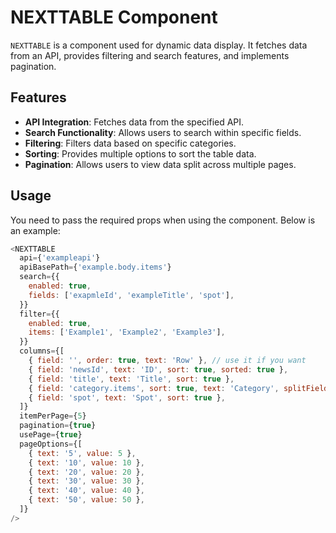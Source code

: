 # NEXTTABLE Component

`NEXTTABLE` is a component used for dynamic data display. It fetches data from an API, provides filtering and search features, and implements pagination.

## Features

- **API Integration**: Fetches data from the specified API.
- **Search Functionality**: Allows users to search within specific fields.
- **Filtering**: Filters data based on specific categories.
- **Sorting**: Provides multiple options to sort the table data.
- **Pagination**: Allows users to view data split across multiple pages.

## Usage

You need to pass the required props when using the component. Below is an example:

```js  
<NEXTTABLE
  api={'exampleapi'}
  apiBasePath={'example.body.items'}
  search={{
    enabled: true,
    fields: ['exapmleId', 'exampleTitle', 'spot'],
  }}
  filter={{
    enabled: true,
    items: ['Example1', 'Example2', 'Example3'],
  }}
  columns={[
    { field: '', order: true, text: 'Row' }, // use it if you want
    { field: 'newsId', text: 'ID', sort: true, sorted: true },
    { field: 'title', text: 'Title', sort: true },
    { field: 'category.items', sort: true, text: 'Category', splitField: 'name', splitBy: '/' },
    { field: 'spot', text: 'Spot', sort: true },
  ]}
  itemPerPage={5}
  pagination={true}
  usePage={true}
  pageOptions={[
    { text: '5', value: 5 },
    { text: '10', value: 10 },
    { text: '20', value: 20 },
    { text: '30', value: 30 },
    { text: '40', value: 40 },
    { text: '50', value: 50 },
  ]}
/>
